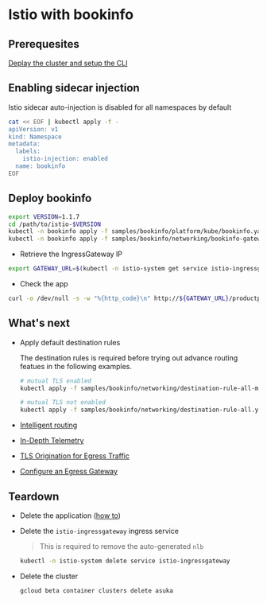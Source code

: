 # Istio with bookinfo

## Prerequesites

[Deplay the cluster and setup the CLI](../)

## Enabling sidecar injection

Istio sidecar auto-injection is disabled for all namespaces by default

```sh
cat << EOF | kubectl apply -f -
apiVersion: v1
kind: Namespace
metadata:
  labels:
    istio-injection: enabled
  name: bookinfo
EOF
```

## Deploy bookinfo

```sh
export VERSION=1.1.7
cd /path/to/istio-$VERSION
kubectl -n bookinfo apply -f samples/bookinfo/platform/kube/bookinfo.yaml
kubectl -n bookinfo apply -f samples/bookinfo/networking/bookinfo-gateway.yaml
```

* Retrieve the IngressGateway IP

```sh
export GATEWAY_URL=$(kubectl -n istio-system get service istio-ingressgateway -o jsonpath='{.status.loadBalancer.ingress[0].ip}')
```

* Check the app

```sh
curl -o /dev/null -s -w "%{http_code}\n" http://${GATEWAY_URL}/productpage
```

## What's next

* Apply default destination rules

  The destination rules is required before trying out advance routing featues in the following examples.

  ```sh
  # mutual TLS enabled
  kubectl apply -f samples/bookinfo/networking/destination-rule-all-mtls.yaml
  
  # mutual TLS not enabled
  kubectl apply -f samples/bookinfo/networking/destination-rule-all.yaml
  ```

* [Intelligent routing](https://istio.io/docs/examples/intelligent-routing/)
* [In-Depth Telemetry](https://istio.io/docs/examples/telemetry/)
* [TLS Origination for Egress Traffic](https://istio.io/docs/examples/advanced-egress/egress-tls-origination/)
* [Configure an Egress Gateway](https://istio.io/docs/examples/advanced-egress/egress-gateway/)

## Teardown

* Delete the application ([how to](https://istio.io/docs/examples/bookinfo/#uninstall-from-kubernetes-environment))
* Delete the `istio-ingressgateway` ingress service

  > This is required to remove the auto-generated `nlb`

  ```sh
  kubectl -n istio-system delete service istio-ingressgateway
  ```

* Delete the cluster

  ```sh
  gcloud beta container clusters delete asuka
  ```
